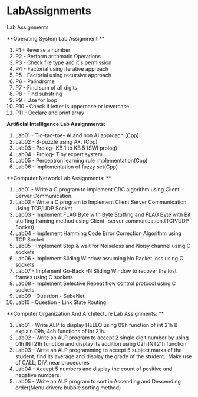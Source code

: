 # LabAssignments
Lab Assignments

**Operating System Lab Assignment **

1. P1 - Reverse a number
2. P2 - Perform arithmatic Operations
3. P3 - Check file type and it's permission
4. P4 - Factorial using iterative approach
5. P5 - Factorial using recursive approach
6. P6 - Palindrome
7. P7 - Find sum of all digits
8. P8 - Find substring
9. P9 - Use for loop
10. P10 - Check if letter is uppercase or lowercase
11. P11 - Declare and print array


**Artificial Intelligence Lab Assignments:** 

1. Lab01 - Tic-tac-toe- AI and non AI approach (Cpp)
2. Lab02 - 8-puzzle using A*. (Cpp)
3. Lab03 - Prolog- KB 1 to KB 5 (SWI prolog)
4. Lab04 - Prolog- Tiny expert system
5. Lab05 - Perceptron learning rule implementation(Cpp)
6. Lab06 - Implementation of fuzzy set(Cpp)


**Computer Network Lab Assignments: **

1. Lab01 - Write a C program to implement CRC algorithm using Client Server Communication.
2. Lab02 - Write a C program to Implement Client Server Communication Using TCP/UDP Socket
3. Lab03 - Implement FLAG Byte with Byte Stuffing and FLAG Byte with Bit stuffing framing    method using Client -server communication.(TCP/UDP Socket)
4. Lab04 - Implement Hamming Code Error Correction Algorithm using TCP Socket
5. Lab05 - Implement Stop & wait for Noiseless and Noisy channel using C sockets
6. Lab06 - Implement Sliding Window assuming No Packet loss using C sockets
7. Lab07 - Implement Go-Back -N Sliding Window to recover the lost frames using C sockets
8. Lab08 - Implement Selective Repeat flow control protocol using C sockets
9. Lab09 - Question - SubeNet
10. Lab10 - Question - Link State Routing


**Computer Organization And Architecture Lab Assignments: **

1. Lab01 - Write ALP to display HELLO using 09h function of int 21h & explain 09h, 4ch functions of int 21h.
2. Lab02 - Write an ALP program to accept 2 single digit number by using 01h INT21h function and display its addition using 02h INT21h function
3. Lab03 - Write an ALP programming to accept 5 subject marks of the student, find its average and display the grade of the student.: Make use of CALL, DIV, near procedures
4. Lab04 - Accept 5 numbers and display the count of positive and negative numbers.
5. Lab05 - Write an ALP program to sort in Ascending and Descending order(Menu driven: bubble sorting method)

